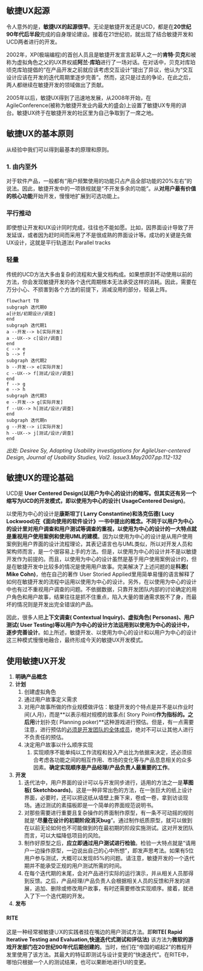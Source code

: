 ## 敏捷UX起源

令人意外的是，**敏捷UX的起源很早**。无论是敏捷开发还是UCD，都是在**20世纪90年代后半段**完成的自身理论建设。接着在21世纪初，就出现了结合敏捷开发和UCD两者进行的开发。

2002年，XP(极端编程)的首创人员且是敏捷开发宣言起草人之一的**肯特·贝克**和被称为虚拟角色之父的UX界权威**阿兰·库珀**进行了一场对话。在对话中，贝克对库珀顷克库珀提倡的“在产品开发之前就应该考虑交互设计”提出了异议，他认为“交互设计应该在开发的迭代周期里逐步完善”。然而，这只是过去的争论，在此之后，两人都继续在敏捷开发的领域做出了贡献。

2005年以后，敏捷UX得到了迅速地发展，从2008年开始，在 AgileConference(被称为敏捷开发业内最大的盛会)上设置了敏捷UX专用的讲台。敏捷UX终于在敏捷开发的社区里为自己争取到了一席之地。

## 敏捷UX的基本原则

从经验中我们可以得到最基本的原理和原则。

### 1. 由内至外

对于软件产品，一般都有“用户频繁使用的功能只占产品全部功能的20%左右”的说法。因此，敏捷开发中的一项铁规就是“不开发多余的功能”。从**对用户最有价值的核心功能**开始开发，慢慢地扩展到可选功能上。

### 平行推动

即使想让开发和UX设计同时完成，往往也不能如愿。比如，因界面设计导致了开发延误，或者因为赶时间而采用了不是很成熟的界面设计等。成功的关键是先做UX设计，这就是平行轨道法( Parallel tracks

### 轻量

传统的UCD方法大多由复杂的流程和大量文档构成。如果想原封不动使用以前的方法，你会发现敏捷开发的各个迭代周期根本无法承受这样的消耗。因此，需要在万分小心、不损害到各个方法的前提下，消减没用的部分，轻装上阵。



```mermaid
flowchart TB
subgraph 迭代期0
a[计划/初期设计/调查]
end
subgraph 迭代期1
a --开发--> b[实际开发]
a --UX--> c[设计/调查]
end
c --> e
b --> f
subgraph 迭代期2
b --开发--> e[实际开发]
c --UX--> f[测试/设计/调查]
end
f --> g
e --> h
subgraph 迭代期3
e --开发--> g[实际开发]
f --UX--> h[测试/设计/调查]
end
subgraph 迭代期n
g --开发--> i[实际开发]
h --UX--> j[测试/设计/调查]
end
```

*出处: Desiree Sy, Adapting Usability investigations for AgileUser-centered Design, Journal of Usability Studies, Vol2. Issue3.May2007.pp.112-132*

## 敏捷UX的理论基础

UCD是 **User Centered Design(以用户为中心的设计)**的缩写。但其实还有另一个缩写为UCD的开发模式，即**以使用为中心的设计( UsageCentered Design)**。

以使用为中心的设计是**康斯坦丁( Larry Constantine)**和**洛克伍德( Lucy Lockwood)**在《面向使用的软件设计》一书中提出的概念。不同于以用户为中心的设计里对用户调查和用户测试等调查的重视，以使用为中心的设计的一大特点就是**重视用户使用案例和使用UML的建模**。因为以使用为中心的设计是从用户使用案例到用户界面的设计流程理论，其表记语言也与UML类似，所以对开发人员和架构师而言，是一个很容易上手的方法。但是，以使用为中心的设计并不是以敏捷开发作为前提的。而且，以使用为中心的设计虽然是基于用户使用案例设计的，但是在敏捷开发中比较多的情况是使用用户故事。完美解决了上述问题的是**科恩( Mike Cohn)**，他在自己的著作 User Storied Applied里用简单易懂的语言解释了如何在敏捷开发的流程中运用以使用为中心的设计。另外，在以使用为中心的设计中也有过不重视用户调查的问题。不依据数据，只靠开发团队内部的讨论确定的用户角色和用户故事，结果往往是抓不住重点，陷入大量的普通需求脱不了身，而最坏的情况则是开发出完全错误的产品。

因此，很多人把**上下文调查( Contextual Inquiry)、虚拟角色( Personas)、用户测试( User Testing)等以用户为中心的设计方法运用到以使用为中心的设计中，逐步完善设计**。如上所述，敏捷开发、以使用为中心的设计和以用户为中心的设计这三种模式慢慢地融合，最终形成今天的敏捷UX开发模式。

## 使用敏捷UX开发

1. **明确产品概念**
2. **计划**
   1. 创建虚拟角色
   2. 通过用户故事定义需求
   3. 对用户故事所做的作业规模做评估：敏捷开发的个特点是并不是以作业时间(人月)，而是**以表示相对规模的故事点( Story Point)**作为指标的。之后用**计划扑克( Planning poker)**这种游戏进行预估。但是，有一点需要注意，进行预估的<u>必须是开发团队的全体成员</u>，绝对不可以让其他人进行不负责任的预估。
   4. 决定用户故事以什么顺序实现
      1. 实现顺序不能单纯以工作流程和投入产出比为依据来决定，还必须综合考虑各功能之间的相互作用、市场的变化等与产品息息相关的众多因素。**确定实现顺序是产品经理/产品负责人最重要的工作**。
3. **开发**
   1. 迭代法中，用户界面的设计可以与开发同步进行，适用的方法之一是**草图板( Sketchboards)**。这是一种非常出色的方法，在一张巨大的纸上设计界面，必要时，还可以把这纸从墙壁上撕下来，卷成一卷，拿到访谈现场。通过测试的素描板即是一个简单的界面规范说明书。
   2. 对那些需要进行重要且复杂操作的界面制作原型，有一条不可动摇的规则就是“**尽量在设计的初期阶段消灭bug**”。通过制作纸质原型，就可以做到在以前无论如何也不可能做到的在最初期的阶段实施测试。这对开发团队而言，可以大幅降低项目的风险。
   3. 制作好原型之后，**应立即通过用户测试进行检验**。检验一大特点就是“请用户一边操作原型，一边说出自己的心中所想”，即发声思考法。如果有5位用户参与测试，大概可以发现85%的问题。请注意，敏捷开发的一个迭代期并不能承受正规的用户测试所需的时间。
   4. 在每个迭代期的末尾，会对产品进行实际的运行演示，并从相关人员那得到反馈。之后，产品经理/产品负责人会根据相关人员的反馈和开发的进展，追加、删除或修改用户故事，有时还需要修改实现顺序。接着，就进入了下一个迭代期的开发。
4. **发布**



<div class="frame">
  <h4>
    RITE
  </h4>
	这是一种经常被敏捷∪X的实践者挂在嘴边的用户测试方法。即<b>RITE( Rapid Iterative Testing and Evaluation,快速迭代式测试和评估法)</b>
  该方法为<b>微软的游戏开发部门在20世纪90年代后期创建的</b>。当时，他们在“帝国的崛起2”的教程开发里使用了该方法。其最大的特征即测试与设计变更的“快速迭代”。在RITE中，哪怕只根据一个人的测试结果，也可以果断地进行UI的变更。
</div>

